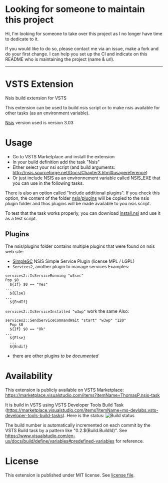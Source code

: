 # Looking for someone to maintain this project

Hi, I'm looking for someone to take over this project as I no longer have time to dedicate to it.

If you would like to do so, please contact me via an issue, make a fork and do your first change.
I can help you set up the CI and indicate on this README who is maintaining the project (name & url).

-------------------------------------------------------------

# VSTS Extension

Nsis build extension for VSTS

This extension can be used to build nsis script or to make nsis available for other tasks (as an environment variable).

[Nsis](http://nsis.sourceforge.net/Main_Page) version used is version 3.03

# Usage

* Go to VSTS Marketplace and install the extension
* In your build definition add the task "Nsis"
* Either select your nsi script (and build arguments: http://nsis.sourceforge.net/Docs/Chapter3.html#usagereference)
* Or just include NSIS as an environnement variable called NSIS_EXE that you can use in the following tasks.

There is also an option called "Include additional plugins". If you check this option, the content of the folder [nsis/plugins](../master/nsis/plugins/) will be copied to the nsis plugin folder and thos plugins will be made available to you nsis script.

To test that the task works properly, you can download [install.nsi](../master/install.nsi) and use it as a test script.

## Plugins

The nsis/plugins folder contains multiple plugins that were found on nsis web site:
* [SimpleSC](http://nsis.sourceforge.net/NSIS_Simple_Service_Plugin) NSIS Simple Service Plugin (license MPL / LGPL)
* ``Services2``, another plugin to manage services
Examples:
```
services2::IsServiceRunning "w3svc"
Pop $0
  ${If} $0 == "Yes"
...
  ${Else}
...
  ${EndIf}
```
``services2::IsServiceInstalled "w3wp"`` work the same
Also:
```
services2::SendServiceCommandWait "start" "w3wp" "120"
  Pop $0
  ${If} $0 == "Ok"
...
  ${Else}
  ...
  ${Endif}
```
* there are other plugins _to be documented_


# Availability

This extension is publicly available on VSTS Marketplace: https://marketplace.visualstudio.com/items?itemName=ThomasP.nsis-task

It is build in VSTS using VSTS Developer Tools Build Task (https://marketplace.visualstudio.com/items?itemName=ms-devlabs.vsts-developer-tools-build-tasks).
Here is the status: ![Build status](https://tomap.visualstudio.com/_apis/public/build/definitions/6d190468-0f5e-4624-9d49-8446c00b4b51/1/badge)

The build number is automatically incremented on each commit by the VSTS Build task by a pattern like "0.2.$(Build.BuildId)". See https://www.visualstudio.com/en-us/docs/build/define/variables#predefined-variables for reference.

# License

This extension is published under MIT license. See [license file](../master/LICENSE).
